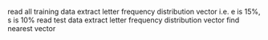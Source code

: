 

read all training data
    extract letter frequency distribution vector i.e. e is 15%, s is 10%
read test data
    extract letter frequency distribution vector
    find nearest vector
